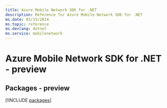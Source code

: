 ```yaml
---
title: Azure Mobile Network SDK for .NET
description: Reference for Azure Mobile Network SDK for .NET
ms.date: 03/15/2024
ms.topic: reference
ms.devlang: dotnet
ms.service: mobilenetwork
---
```

# Azure Mobile Network SDK for .NET - preview
## Packages - preview
[!INCLUDE [packages](mobile-network-index.md)]